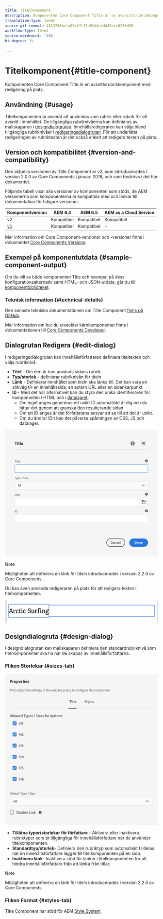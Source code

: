 ```yaml
---
title: Titelkomponent
description: Komponenten Core Component Title är en avsnittsrubrikkomponent med redigering på plats.
translation-type: tm+mt
source-git-commit: 4813748bcfa83ce7c73e81d4e4d445ecc8215d26
workflow-type: tm+mt
source-wordcount: '556'
ht-degree: 1%

---
```



# Titelkomponent{#title-component}

Komponenten Core Component Title är en avsnittsrubrikkomponent med redigering på plats.

## Användning {#usage}

Titelkomponenten är avsedd att användas som rubrik eller rubrik för ett avsnitt i innehållet. De tillgängliga rubriknivåerna kan definieras av mallskaparen i [designdialogrutan](#design-dialog). Innehållsredigeraren kan välja bland tillgängliga rubriknivåer i [redigeringsdialogrutan](#edit-dialog). För att underlätta redigeringen av rubriktexten är det också enkelt att redigera texten på plats.

## Version och kompatibilitet {#version-and-compatibility}

Den aktuella versionen av Title Component är v2, som introducerades i version 2.0.0 av Core Components i januari 2018, och som beskrivs i det här dokumentet.

Följande tabell visar alla versioner av komponenten som stöds, de AEM versionerna som komponenterna är kompatibla med och länkar till dokumentation för tidigare versioner.

| Komponentversion | AEM 6.4 | AEM 6.5 | AEM as a Cloud Service |
|---|---|---|---|
| v2 | Kompatibel | Kompatibel | Kompatibel |
| [v1](v1/title-v1.md) | Kompatibel | Kompatibel | - |

Mer information om Core Component-versioner och -versioner finns i dokumentet [Core Components Versions](/help/versions.md).

## Exempel på komponentutdata {#sample-component-output}

Om du vill se både komponenten Title och exempel på dess konfigurationsalternativ samt HTML- och JSON-utdata, går du till [komponentbiblioteket](https://adobe.com/go/aem_cmp_library_title).

### Teknisk information {#technical-details}

Den senaste tekniska dokumentationen om Title Component [finns på GitHub](https://adobe.com/go/aem_cmp_tech_title_v2).

Mer information om hur du utvecklar kärnkomponenter finns i dokumentationen till [Core Components Developer](/help/developing/overview.md).

## Dialogrutan Redigera {#edit-dialog}

I redigeringsdialogrutan kan innehållsförfattaren definiera titeltexten och välja rubriknivå.

* **Titel** - Om den är tom används sidans rubrik
* **Typ/storlek** - definierar rubriknivån för titeln
* **Länk** - Definierar innehållet som titeln ska länka till. Det kan vara en sökväg till en innehållssida, en extern URL eller en sidankarpunkt.
* **ID** - Med det här alternativet kan du styra den unika identifieraren för komponenten i HTML och i [datalagret](/help/developing/data-layer/overview.md).
   * Om inget anges genereras ett unikt ID automatiskt åt dig och du hittar det genom att granska den resulterande sidan.
   * Om ett ID anges är det författarens ansvar att se till att det är unikt.
   * Om du ändrar ID:t kan det påverka spårningen av CSS, JS och datalager.

![Redigeringsdialogrutan för titelkomponent](/help/assets/title-edit.png)

>[!NOTE]
>
>Möjligheten att definiera en länk för titeln introducerades i version 2.2.0 av Core Components.

Du kan även använda redigeraren på plats för att redigera texten i titelkomponenten.

![In-place editing of Title Component](/help/assets/title-edit-inline.png)

## Designdialogruta {#design-dialog}

I designdialogrutan kan mallskaparen definiera den standardrubriknivå som titelkomponenter ska ha när de skapas av innehållsförfattarna.

### Fliken Storlekar {#sizes-tab}

![Title Components&#39;&#39;s design dialog](/help/assets/title-design.png)

* **Tillåtna typer/storlekar för författare** - Aktivera eller inaktivera rubriktyper som är tillgängliga för innehållsförfattare när de använder titelkomponenten.
* **Standardtyp/storlek**- Definiera den rubriktyp som automatiskt tilldelas när en innehållsförfattare lägger till titelkomponenten på en sida.
* **Inaktivera länk**- Inaktivera stöd för länkar i titelkomponenten för att hindra innehållsförfattare från att länka från titlar.

>[!NOTE]
>
>Möjligheten att definiera en länk för titeln introducerades i version 2.2.0 av Core Components.

### Fliken Format {#styles-tab}

Title Component har stöd för AEM [Style System](/help/get-started/authoring.md#component-styling).
